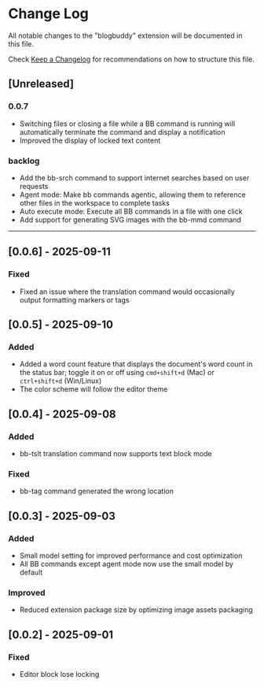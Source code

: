 # Change Log

All notable changes to the "blogbuddy" extension will be documented in this file.

Check [Keep a Changelog](http://keepachangelog.com/) for recommendations on how to structure this file.

## [Unreleased]

### 0.0.7

- Switching files or closing a file while a BB command is running will automatically terminate the command and display a notification
- Improved the display of locked text content

### backlog

- Add the bb-srch command to support internet searches based on user requests
- Agent mode: Make bb commands agentic, allowing them to reference other files in the workspace to complete tasks
- Auto execute mode: Execute all BB commands in a file with one click
- Add support for generating SVG images with the bb-mmd command

---

## [0.0.6] - 2025-09-11

### Fixed

- Fixed an issue where the translation command would occasionally output formatting markers or tags

## [0.0.5] - 2025-09-10

### Added

- Added a word count feature that displays the document's word count in the status bar; toggle it on or off using `cmd+shift+d` (Mac) or `ctrl+shift+d` (Win/Linux)
- The color scheme will follow the editor theme

## [0.0.4] - 2025-09-08

### Added

- bb-tslt translation command now supports text block mode

### Fixed

- bb-tag command generated the wrong location

## [0.0.3] - 2025-09-03

### Added

- Small model setting for improved performance and cost optimization
- All BB commands except agent mode now use the small model by default

### Improved

- Reduced extension package size by optimizing image assets packaging

## [0.0.2] - 2025-09-01

### Fixed

- Editor block lose locking

